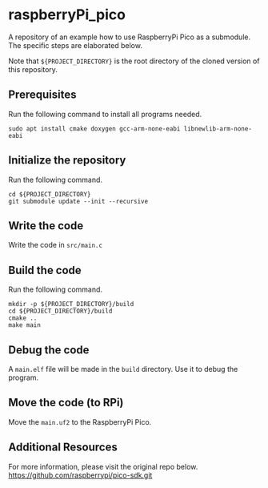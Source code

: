 # raspberryPi_pico

A repository of an example how to use RaspberryPi Pico as a submodule.
The specific steps are elaborated below.

Note that `${PROJECT_DIRECTORY}` is the root directory of the cloned version of this repository.

## Prerequisites

Run the following command to install all programs needed.

```shell
sudo apt install cmake doxygen gcc-arm-none-eabi libnewlib-arm-none-eabi
```

## Initialize the repository

Run the following command.

```shell
cd ${PROJECT_DIRECTORY}
git submodule update --init --recursive
```

## Write the code

Write the code in `src/main.c`

## Build the code

Run the following command.

```shell
mkdir -p ${PROJECT_DIRECTORY}/build
cd ${PROJECT_DIRECTORY}/build
cmake ..
make main
```

## Debug the code

A `main.elf` file will be made in the `build` directory.
Use it to debug the program.

## Move the code (to RPi)

Move the `main.uf2` to the RaspberryPi Pico.

## Additional Resources

For more information, please visit the original repo below.
https://github.com/raspberrypi/pico-sdk.git
